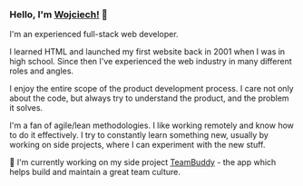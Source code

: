 ### Hello, I'm [Wojciech!](https://kocjan.net) 👋

I'm an experienced full-stack web developer.

I learned HTML and launched my first website back in 2001 when I was in high school. Since then I've experienced the web industry in many different roles and angles.

I enjoy the entire scope of the product development process. I care not only about the code, but always try to understand the product, and the problem it solves.

I'm a fan of agile/lean methodologies. I like working remotely and know how to do it effectively. I try to constantly learn something new, usually by working on side projects, where I can experiment with the new stuff.

👷 I'm currently working on my side project [TeamBuddy](https://teambuddy.app) - the app which helps build and maintain a great team culture.

